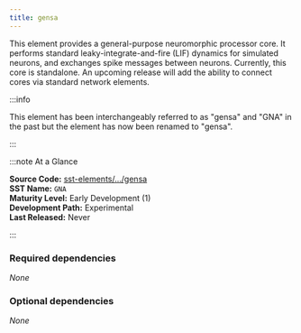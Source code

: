 ```yaml
---
title: gensa
---
```


This element provides a general-purpose neuromorphic processor core. It performs standard leaky-integrate-and-fire (LIF) dynamics for simulated neurons, and exchanges spike messages between neurons. Currently, this core is standalone. An upcoming release will add the ability to connect cores via standard network elements.

:::info

This element has been interchangeably referred to as "gensa" and "GNA" in the past but the element has now been renamed to "gensa".

:::

:::note At a Glance

**Source Code:** [sst-elements/.../gensa](https://github.com/sstsimulator/sst-elements/tree/master/src/sst/elements/gensa) &nbsp;  
**SST Name:** `GNA` &nbsp;  
**Maturity Level:** Early Development (1) &nbsp;  
**Development Path:** Experimental &nbsp;   
**Last Released:** Never

:::

### Required dependencies
*None*

### Optional dependencies
*None*
